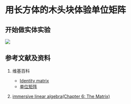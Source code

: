 ﻿# 用长方体的木头块体验单位矩阵

## 开始做实体实验

![](/images/线性代数/矩阵/用长方体的木头块体验单位矩阵/1a1.jpg)

## 参考文献及资料

1. 维基百科
	- [Identity matrix](https://en.wikipedia.org/wiki/Identity_matrix) 
	- [单位矩阵](https://zh.wikipedia.org/wiki/單位矩陣) 
    
2. [immersive linear algebra(Chapter 6: The Matrix)](http://immersivemath.com/ila/ch06_matrices/ch06.html)